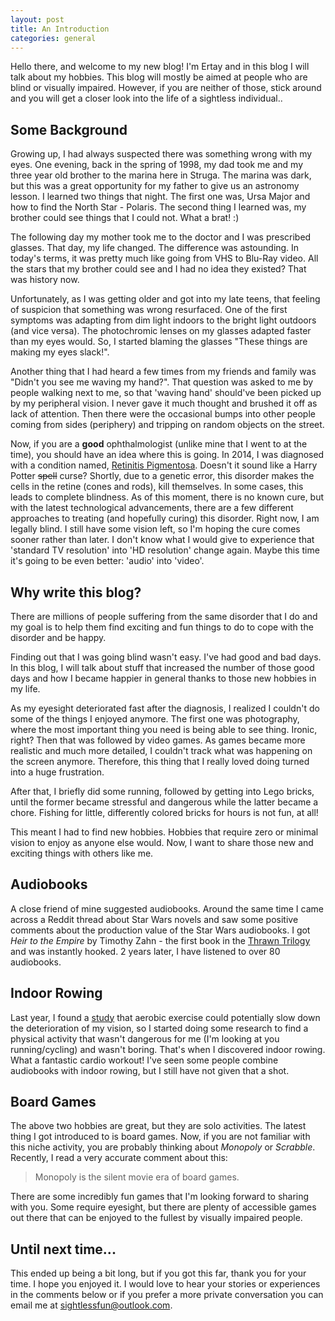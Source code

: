 ```yaml
---
layout: post
title: An Introduction
categories: general
---
```

Hello there, and welcome to my new blog! I'm Ertay and in this blog I will talk about my hobbies. This blog will mostly be aimed at people who are blind or visually impaired. However, if you are neither of those, stick around and you will get a closer look into the life of a sightless individual..

## Some Background

Growing up, I had always suspected there was something wrong with my eyes. One evening, back in the spring of 1998, my dad took me and my three year old brother to the marina here in Struga. The marina was dark, but this was a great opportunity for my father to give us an astronomy lesson. I learned two things that night. The first one was, Ursa Major and how to find the North Star - Polaris. The second thing I learned was, my brother could see things that I could not. What a brat! :) 

The following day my mother took me to the doctor and I was prescribed glasses. That day, my life changed. The difference was astounding. In today's terms, it was pretty much like going from VHS to Blu-Ray video. All the stars that my brother could see and I had no idea they existed? That was history now.

Unfortunately, as I was getting older and got into my late teens, that feeling of suspicion that something was wrong resurfaced. One of the first symptoms was adapting from dim light indoors to the bright light outdoors (and vice versa). The photochromic lenses on my glasses adapted faster than my eyes would. So, I started blaming the glasses "These things are making my eyes slack!".

Another thing that I had heard a few times from my friends and family was "Didn't you see me waving my hand?". That question was asked to me by people walking next to me, so that 'waving hand' should've been picked up by my peripheral vision. I never gave it much thought and brushed it off as lack of attention. Then there were the occasional bumps into other people coming from sides (periphery) and tripping on random objects on the street. 

Now, if you are a **good** ophthalmologist (unlike mine that I went to at the time), you should have an idea where this is going. In 2014, I was diagnosed with a condition named, [Retinitis Pigmentosa](https://en.wikipedia.org/wiki/Retinitis_pigmentosa). Doesn't it sound like a Harry Potter ~~spell~~ curse? Shortly, due to a genetic error, this disorder makes the cells in the retine (cones and rods), kill themselves. In some cases, this leads to complete blindness. As of this moment, there is no known cure, but with the latest technological advancements, there are a few different approaches to treating (and hopefully curing) this disorder. Right now, I am legally blind. I still have some vision left, so I'm hoping the cure comes sooner rather than later. I don't know what I would give to experience that 'standard TV resolution' into 'HD resolution' change again. Maybe this time it's going to be even better: 'audio' into 'video'.

## Why write this blog?

There are millions of people suffering from the same disorder that I do and my goal is to help them find exciting and fun things to do to cope with the disorder and be happy.

Finding out that I was going blind wasn't easy. I've had good and bad days. In this blog, I will talk about stuff that increased the number of those good days and how I became happier in general thanks to those new hobbies in my life.

As my eyesight deteriorated fast after the diagnosis, I realized I couldn't do some of the things I enjoyed anymore. The first one was photography, where the most important thing you need is being able to see thing. Ironic, right? Then that was followed by video games. As games became more realistic and much more detailed, I couldn't track what was happening on the screen anymore. Therefore, this thing that I really loved doing turned into a huge frustration. 

After that, I briefly did some running, followed by getting into Lego bricks, until the former became stressful and dangerous while the latter became a chore. Fishing for little, differently colored bricks for hours is not fun, at all!

This meant I had to find new hobbies. Hobbies that require zero or minimal vision to enjoy as anyone else would. Now, I want to share those new and exciting things with others like me.

## Audiobooks

A close friend of mine suggested audiobooks. Around the same time I came across a Reddit thread about Star Wars novels and saw some positive comments about the production value of the Star Wars audiobooks. I got _Heir to the Empire_ by Timothy Zahn - the first book in the [Thrawn Trilogy](https://en.wikipedia.org/wiki/Thrawn_trilogy) and was instantly hooked. 2 years later, I have listened to over 80 audiobooks.

## Indoor Rowing

Last year, I found a [study](http://www.blindness.org/foundation-news/aerobic-exercise-preserves-vision-retinal-degeneration-lab-study) that aerobic exercise could potentially slow down the deterioration of my vision, so I started doing some research to find a physical activity that wasn't dangerous for me (I'm looking at you running/cycling) and wasn't boring. That's when I discovered indoor rowing. What a fantastic cardio workout! I've seen some people combine audiobooks with indoor rowing, but I still have not given that a shot.

## Board Games

The above two hobbies are great, but they are solo activities. The latest thing I got introduced to is board games. Now, if you are not familiar with this niche activity, you are probably thinking about _Monopoly_ or _Scrabble_. Recently, I read a very accurate comment about this: 

> Monopoly is the silent movie era of board games.

There are some incredibly fun games that I'm looking forward to sharing with you. Some require eyesight, but there are plenty of accessible games out there that can be enjoyed to the fullest by visually impaired people.

## Until next time...

This ended up being a bit long, but if you got this far, thank you for your time. I hope you enjoyed it. I would love to hear your stories or experiences in the comments below or if you prefer a more private conversation you can email me at sightlessfun@outlook.com. 